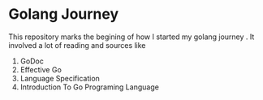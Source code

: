 # Golang Journey

This repository marks the begining of how I started my golang journey .
It involved a lot of reading and sources like

1. GoDoc
2. Effective Go
3. Language Specification
4. Introduction To Go Programing Language
